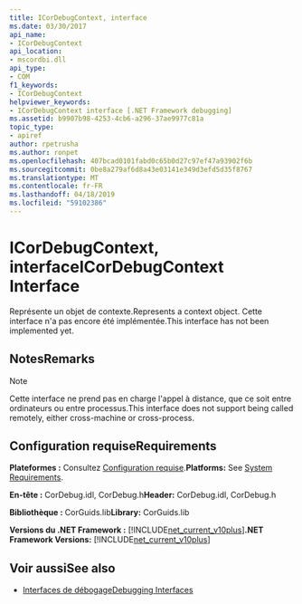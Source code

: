 ```yaml
---
title: ICorDebugContext, interface
ms.date: 03/30/2017
api_name:
- ICorDebugContext
api_location:
- mscordbi.dll
api_type:
- COM
f1_keywords:
- ICorDebugContext
helpviewer_keywords:
- ICorDebugContext interface [.NET Framework debugging]
ms.assetid: b9907b98-4253-4cb6-a296-37ae9977c81a
topic_type:
- apiref
author: rpetrusha
ms.author: ronpet
ms.openlocfilehash: 407bcad0101fabd0c65b0d27c97ef47a93902f6b
ms.sourcegitcommit: 0be8a279af6d8a43e03141e349d3efd5d35f8767
ms.translationtype: MT
ms.contentlocale: fr-FR
ms.lasthandoff: 04/18/2019
ms.locfileid: "59102386"
---
```

# <a name="icordebugcontext-interface"></a><span data-ttu-id="357c0-102">ICorDebugContext, interface</span><span class="sxs-lookup"><span data-stu-id="357c0-102">ICorDebugContext Interface</span></span>

<span data-ttu-id="357c0-103">Représente un objet de contexte.</span><span class="sxs-lookup"><span data-stu-id="357c0-103">Represents a context object.</span></span> <span data-ttu-id="357c0-104">Cette interface n'a pas encore été implémentée.</span><span class="sxs-lookup"><span data-stu-id="357c0-104">This interface has not been implemented yet.</span></span>  
  
## <a name="remarks"></a><span data-ttu-id="357c0-105">Notes</span><span class="sxs-lookup"><span data-stu-id="357c0-105">Remarks</span></span>  
  
> [!NOTE]
>  <span data-ttu-id="357c0-106">Cette interface ne prend pas en charge l'appel à distance, que ce soit entre ordinateurs ou entre processus.</span><span class="sxs-lookup"><span data-stu-id="357c0-106">This interface does not support being called remotely, either cross-machine or cross-process.</span></span>  
  
## <a name="requirements"></a><span data-ttu-id="357c0-107">Configuration requise</span><span class="sxs-lookup"><span data-stu-id="357c0-107">Requirements</span></span>  
 <span data-ttu-id="357c0-108">**Plateformes :** Consultez [Configuration requise](../../../../docs/framework/get-started/system-requirements.md).</span><span class="sxs-lookup"><span data-stu-id="357c0-108">**Platforms:** See [System Requirements](../../../../docs/framework/get-started/system-requirements.md).</span></span>  
  
 <span data-ttu-id="357c0-109">**En-tête :** CorDebug.idl, CorDebug.h</span><span class="sxs-lookup"><span data-stu-id="357c0-109">**Header:** CorDebug.idl, CorDebug.h</span></span>  
  
 <span data-ttu-id="357c0-110">**Bibliothèque :** CorGuids.lib</span><span class="sxs-lookup"><span data-stu-id="357c0-110">**Library:** CorGuids.lib</span></span>  
  
 <span data-ttu-id="357c0-111">**Versions du .NET Framework :** [!INCLUDE[net_current_v10plus](../../../../includes/net-current-v10plus-md.md)]</span><span class="sxs-lookup"><span data-stu-id="357c0-111">**.NET Framework Versions:** [!INCLUDE[net_current_v10plus](../../../../includes/net-current-v10plus-md.md)]</span></span>  
  
## <a name="see-also"></a><span data-ttu-id="357c0-112">Voir aussi</span><span class="sxs-lookup"><span data-stu-id="357c0-112">See also</span></span>

- [<span data-ttu-id="357c0-113">Interfaces de débogage</span><span class="sxs-lookup"><span data-stu-id="357c0-113">Debugging Interfaces</span></span>](../../../../docs/framework/unmanaged-api/debugging/debugging-interfaces.md)
